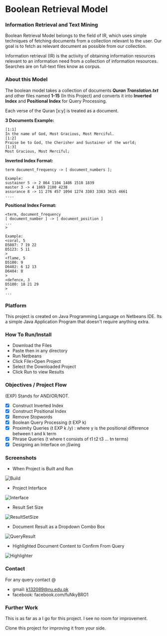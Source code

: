 # Boolean Retrieval Model

### Information Retrieval and Text Mining

Boolean Retrieval Model belongs to the field of IR, which uses simple techniques of fetching documents from a collection relevant to the user. Our goal is to fetch as relevant document as possible from our collection.

Information retrieval (IR) is the activity of obtaining information resources relevant to an information need from a collection of information resources. Searches are on full-text files know as corpus.

### About this Model

The boolean model takes a collection of documents ***Quran Translation.txt*** and other files named **1-15** (In this Project) and converts it into **Inverted Index** and **Positional Index** for Query Processing.

Each verse of the Quran [x:y] is treated as a document. 

**3 Documents Example:**
```
[1:1]
In the name of God, Most Gracious, Most Merciful.
[1:2]
Praise be to God, the Cherisher and Sustainer of the world;
[1:3]
Most Gracious, Most Merciful;
```

**Inverted Index Format:**
```
term document_frequency -> [ document_numbers ];

Example:
sustainer 5 -> 2 864 1104 1486 1510 1839 
master 3 -> 4 1869 2100 4238
assurance 8 -> 11 276 457 1094 1274 3303 3383 3615 4661 
....
```

**Positional Index Format:**
```
<term, document_frequency
[ document_number ] -> [ document_position ]
...
>

Example:
<coral, 5
D5087: 7 19 22
D5123: 5 11
>
<flame, 5
D5100: 9 
D6402: 6 12 13
D6404: 8 
>
<defence, 3
D5100: 18 21 29 
>
...
```

### Platform 

This project is created on Java Programming Language on Netbeans IDE. Its a simple Java Application Program that doesn't require anything extra. 

### How To Run/Install

- Download the Files
- Paste then in any directory
- Run Netbeans
- Click File>Open Project
- Select the Downloaded Project
- Click Run to view Results

### Objectives / Project Flow 

(EXP) Stands for AND/OR/NOT.

- [x] Construct Inverted Index
- [x] Construct Positional Index
- [x] Remove Stopwords
- [x] Boolean Query Processing (t EXP k)
- [x] Proximity Queries (t EXP k /y) : where y is the positional difference between t and k term
- [x] Phrase Queries (t where t consists of t1 t2 t3 ... tn terms)
- [x] Designing an Interface on jSwing

### Screenshots

- When Project is Built and Run

![Build](http://i.imgur.com/yDPzdxS.png)

- Project Interface

![Interface](http://i.imgur.com/h5XkC9f.png)

- Result Set Size

![ResultSetSize](http://i.imgur.com/C6zPfhz.png)

- Document Result as a Dropdown Combo Box

![QueryResult](http://i.imgur.com/lKZEGAf.png)

- Highlighted Document Content to Confirm From Query

![Highlighter](http://i.imgur.com/RLBfXQf.png)


### Contact

For any query contact @
- gmail: k132089@nu.edu.pk
- facebook: facebook.com/fuNkyBRO1

### Further Work

This is as far as a I go for this project. I see no room for improvement. 

Clone this project for improving it from your side.
